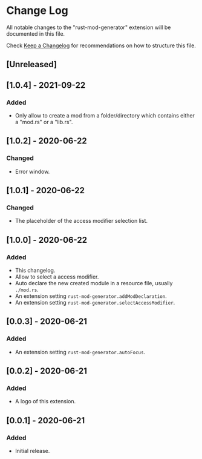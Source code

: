 # Change Log

All notable changes to the "rust-mod-generator" extension will be documented in this file.

Check [Keep a Changelog](http://keepachangelog.com/) for recommendations on how to structure this file.

## [Unreleased]

## [1.0.4] - 2021-09-22

### Added

- Only allow to create a mod from a folder/directory
  which contains either a "mod.rs" or a "lib.rs".

## [1.0.2] - 2020-06-22

### Changed

- Error window.

## [1.0.1] - 2020-06-22

### Changed

- The placeholder of the access modifier selection list.

## [1.0.0] - 2020-06-22

### Added

- This changelog.
- Allow to select a access modifier.
- Auto declare the new created module in a resource file, usually `./mod.rs`.
- An extension setting `rust-mod-generator.addModDeclaration`.
- An extension setting `rust-mod-generator.selectAccessModifier`.

## [0.0.3] - 2020-06-21

### Added

- An extension setting `rust-mod-generator.autoFocus`.

## [0.0.2] - 2020-06-21

### Added

- A logo of this extension.

## [0.0.1] - 2020-06-21

### Added

- Initial release.
